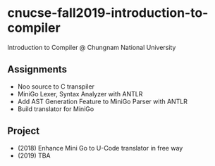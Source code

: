 # cnucse-fall2019-introduction-to-compiler
Introduction to Compiler @ Chungnam National University

## Assignments
 * Noo source to C transpiler
 * MiniGo Lexer, Syntax Analyzer with ANTLR
 * Add AST Generation Feature to MiniGo Parser with ANTLR
 * Build translator for MiniGo

## Project
 * (2018) Enhance Mini Go to U-Code translator in free way
 * (2019) TBA
